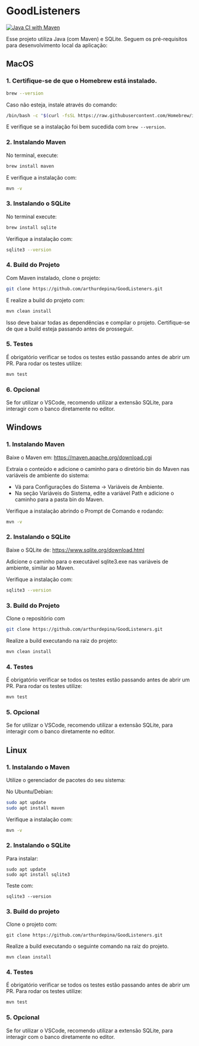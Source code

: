 # GoodListeners

[![Java CI with Maven](https://github.com/arthurdepina/GoodListeners/actions/workflows/ci-cd-pipeline.yml/badge.svg)](https://github.com/arthurdepina/GoodListeners/actions/workflows/ci-cd-pipeline.yml)

Esse projeto utiliza Java (com Maven) e SQLite. Seguem os pré-requisitos para desenvolvimento local da aplicação:

## MacOS

### 1. Certifique-se de que o Homebrew está instalado.

```bash
brew --version
```

Caso não esteja, instale através do comando:

```bash
/bin/bash -c "$(curl -fsSL https://raw.githubusercontent.com/Homebrew/install/HEAD/install.sh)"
```

E verifique se a instalação foi bem sucedida com `brew --version`.

### 2. Instalando Maven

No terminal, execute:

```bash
brew install maven
```

E verifique a instalação com:

```bash
mvn -v
```

### 3. Instalando o SQLite

No terminal execute:

```bash
brew install sqlite
```

Verifique a instalação com:

```bash
sqlite3 --version
```

### 4. Build do Projeto

Com Maven instalado, clone o projeto:

```bash
git clone https://github.com/arthurdepina/GoodListeners.git
```

E realize a build do projeto com:

```bash
mvn clean install
```

Isso deve baixar todas as dependências e compilar o projeto. Certifique-se de que a build esteja passando antes de prosseguir.

### 5. Testes

É obrigatório verificar se todos os testes estão passando antes de abrir um PR. Para rodar os testes utilize:

```bash
mvn test
```

### 6. Opcional

Se for utilizar o VSCode, recomendo utilizar a extensão SQLite, para interagir com o banco diretamente no editor.

## Windows

### 1. Instalando Maven

Baixe o Maven em: https://maven.apache.org/download.cgi

Extraia o conteúdo e adicione o caminho para o diretório bin do Maven nas variáveis de ambiente do sistema:

* Vá para Configurações do Sistema → Variáveis de Ambiente.
* Na seção Variáveis do Sistema, edite a variável Path e adicione o caminho para a pasta bin do Maven.

Verifique a instalação abrindo o Prompt de Comando e rodando:

```bash
mvn -v
```

### 2. Instalando o SQLite

Baixe o SQLite de: https://www.sqlite.org/download.html

Adicione o caminho para o executável sqlite3.exe nas variáveis de ambiente, similar ao Maven.

Verifique a instalação com:

```bash
sqlite3 --version
```

### 3. Build do Projeto

Clone o repositório com

```bash
git clone https://github.com/arthurdepina/GoodListeners.git
```

Realize a build executando na raiz do projeto:

```bash
mvn clean install
```

### 4. Testes

É obrigatório verificar se todos os testes estão passando antes de abrir um PR. Para rodar os testes utilize:

```bash
mvn test
```

### 5. Opcional

Se for utilizar o VSCode, recomendo utilizar a extensão SQLite, para interagir com o banco diretamente no editor.

## Linux

### 1. Instalando o Maven

Utilize o gerenciador de pacotes do seu sistema:

No Ubuntu/Debian:

```bash
sudo apt update
sudo apt install maven
```

Verifique a instalação com:

```bash
mvn -v
```

### 2. Instalando o SQLite

Para instalar:

```
sudo apt update
sudo apt install sqlite3
```

Teste com:

```
sqlite3 --version
```

### 3. Build do projeto

Clone o projeto com:

```
git clone https://github.com/arthurdepina/GoodListeners.git
```

Realize a build executando o seguinte comando na raiz do projeto.

```
mvn clean install
```

### 4. Testes

É obrigatório verificar se todos os testes estão passando antes de abrir um PR. Para rodar os testes utilize:

```bash
mvn test
```

### 5. Opcional

Se for utilizar o VSCode, recomendo utilizar a extensão SQLite, para interagir com o banco diretamente no editor.
